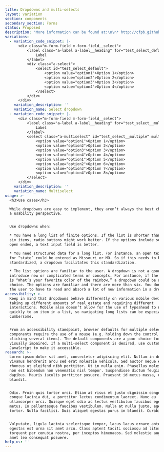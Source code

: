 ```yaml
---
title: Dropdowns and multi-selects
layout: variation
section: components
secondary_section: Forms
status: Proposed
description: "More information can be found at:\n\n* http://cfpb.github.io/design-manual/page-components/form-fields.html#dropdowns\t\n* https://cfpb.github.io/capital-framework/components/cf-forms/#select-dropdown\n* https://cfpb.github.io/capital-framework/components/cf-forms/#basic-multiselect"
variations:
  - variation_code_snippet: |-
      <div class="m-form-field m-form-field__select">
          <label class="a-label a-label__heading" for="test_select_default">
              Label
          </label>
          <div class="a-select">
              <select id="test_select_default">
                  <option value="option1">Option 1</option>
                  <option value="option2">Option 2</option>
                  <option value="option3">Option 3</option>
                  <option value="option4">Option 4</option>
              </select>
          </div>
      </div>
    variation_description: ''
    variation_name: Select dropdown
  - variation_code_snippet: |-
      <div class="m-form-field m-form-field__select">
          <label class="a-label a-label__heading" for="test_select__multiple">
              Label
          </label>
          <select class="a-multiselect" id="test_select__multiple" multiple>
              <option value="option1">Option 1</option>
              <option value="option2">Option 2</option>
              <option value="option3">Option 3</option>
              <option value="option4">Option 4</option>
              <option value="option1">Option 5</option>
              <option value="option2">Option 6</option>
              <option value="option3">Option 7</option>
              <option value="option4">Option 8</option>
          </select>
      </div>
    variation_description: ''
    variation_name: Multiselect
usage: >-
  <h3>Use cases</h3>

  While dropdowns are easy to implement, they aren’t always the best choice from
  a usability perspective.


  Use dropdowns when:

  * You have a long list of finite options. If the list is shorter than around
  six items, radio buttons might work better. If the options include something
  open ended, a text input field is better.

  * You need structured data for a long list. For instance, an open text field
  for “state” could be entered as Missouri or MO. So if this needs to be
  standardized, a dropdown facilitates this standardization.

  * The list options are familiar to the user. A dropdown is not a good place to
  introduce new or complicated terms or concepts. For instance, if the question
  is “What’s your favorite color of the rainbow,” a dropdown could be a good
  choice. The options are familiar and there are more than six. You don’t want
  the user to have to read and absorb a lot of new information in a dropdown.
accessibility: >-
  Keep in mind that dropdowns behave differently on various mobile devices,
  taking up different amounts of real estate and requiring different
  interactions. Mobile also doesn’t allow for the use of typeahead to navigate
  quickly to an item in a list, so navigating long lists can be especially
  cumbersome.


  From an accessibility standpoint, browser defaults for multiple select
  components require the use of a mouse (e.g. holding down the control key and
  clicking several items). The default components are a poor choice for the
  visually impaired. If a multi-select component is desired, use custom
  JavaScript to make it accessible.
research: >-
  Lorem ipsum dolor sit amet, consectetur adipiscing elit. Nullam in dui mauris.
  Vivamus hendrerit arcu sed erat molestie vehicula. Sed auctor neque eu tellus
  rhoncus ut eleifend nibh porttitor. Ut in nulla enim. Phasellus molestie magna
  non est bibendum non venenatis nisl tempor. Suspendisse dictum feugiat nisl ut
  dapibus. Mauris iaculis porttitor posuere. Praesent id metus massa, ut
  blandit.


  Odio. Proin quis tortor orci. Etiam at risus et justo dignissim congue. Donec
  congue lacinia dui, a porttitor lectus condimentum laoreet. Nunc eu
  ullamcorper orci. Quisque eget odio ac lectus vestibulum faucibus eget in
  metus. In pellentesque faucibus vestibulum. Nulla at nulla justo, eget luctus
  tortor. Nulla facilisi. Duis aliquet egestas purus in blandit. Curabitur.


  Vulputate, ligula lacinia scelerisque tempor, lacus lacus ornare ante, ac
  egestas est urna sit amet arcu. Class aptent taciti sociosqu ad litora
  torquent per conubia nostra, per inceptos himenaeos. Sed molestie augue sit
  amet leo consequat posuere.
help_us: ''
---
```


